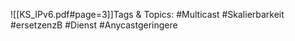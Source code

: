 
![[KS_IPv6.pdf#page=3]]Tags & Topics:
   #Multicast
   #Skalierbarkeit
   #ersetzenzB
   #Dienst
   #Anycastgeringere